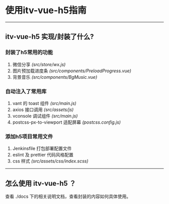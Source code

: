 # 使用itv-vue-h5指南










---
## itv-vue-h5 实现/封装了什么?

### 封装了h5常用的功能
1. 微信分享 *(src/store/wx.js)*
2. 图片预加载进度条 *(src/components/PreloadProgress.vue)*
3. 背景音乐 *(src/components/BgMusic.vue)*

### 自动注入了常用库
1. vant 的 toast 组件 *(src/main.js)*
2. axios 接口调用 *(src/assets/js)*
3. vconsole 调试组件 *(src/main.js)*
4. postcss-px-to-viewport 适配屏幕 *(postcss.config.js)*


### 添加h5项目常用文件
1. Jenkinsfile 打包部署配置文件
2. eslint 及 prettier 代码风格配置
3. css 样式 *(src/assets/css/index.scss)*










---
## 怎么使用 itv-vue-h5 ？

查看 ./docs 下的相关说明文档，查看封装的内容如何具体使用。


